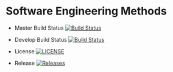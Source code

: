 # Software Engineering Methods

- Master Build Status [![Build Status](https://travis-ci.org/djblazkowicz/seMethods.svg?branch=master)](https://travis-ci.org/djblazkowicz/seMethods)

- Develop Build Status [![Build Status](https://travis-ci.org/djblazkowicz/seMethods.svg?branch=Develop)](https://travis-ci.org/djblazkowicz/seMethods)

- License [![LICENSE](https://img.shields.io/github/license/djblazkowicz/seMethods.svg?style=flat-square)](https://github.com/djblazkowicz/seMethods/blob/master/LICENSE)

- Release [![Releases](https://img.shields.io/github/release/djblazkowicz/seMethods.svg?style=flat-square)](https://github.com/djblazkowicz/seMethods/releases)